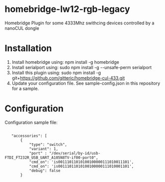 # homebridge-lw12-rgb-legacy

Homebridge Plugin for some 4333Mhz swithcing devices controlled by a nanoCUL dongle

# Installation

1. Install homebridge using: npm install -g homebridge
2. Install serialport using: sudo npm install -g --unsafe-perm serialport
3. Install this plugin using: sudo npm install -g git+https://github.com/gitteric/homebridge-cul-433.git
4. Update your configuration file. See sample-config.json in this repository for a sample. 

# Configuration

Configuration sample file:

 ```

	"accessories": [
		{
		    "type": "switch",
		    "variant": 1,
		    "port" : "/dev/serial/by-id/usb-FTDI_FT232R_USB_UART_A105N8TV-if00-port0",
		    "cmd_on": 'is00111011010100100000111010011101',
		    "cmd_on": 'is00111011010100100000111010001101',
		    "debug": false
		}

```
